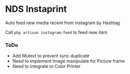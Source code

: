 # NDS Instaprint

Auto feed new media recent from instagram by Hashtag

Call `php artisan instagram:feed` to feed new item

### ToDo

- Add Mutext to prevent sync duplicate
- Need to implement Image manipulate for Picture frame
- Need to integrate to Color Printer